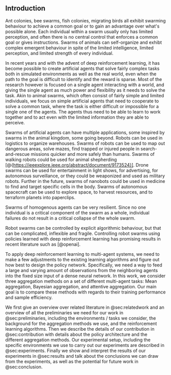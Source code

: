 ## Introduction

Ant colonies, bee swarms, fish colonies, migrating birds all exhibit swarming
behaviour to achieve a common goal or to gain an advantage over what's possible
alone. Each individual within a swarm usually only has limited perception, and
often there is no central control that enforces a common goal or gives
instructions. Swarms of animals can self-organize and exhibt complex emergent
behaviour in spite of the limited intelligence, limited perception, and limited
strength of every individual.

In recent years and with the advent of deep reinforcement learning, it has
become possible to create artificial agents that solve fairly complex tasks both
in simulated environments as well as the real world, even when the path to the
goal is difficult to identify and the reward is sparse. Most of the research
however is focused on a single agent interacting with a world, and giving the
single agent as much power and flexibility as it needs to solve the task. Akin
to animal swarms, which often consist of fairly simple and limited individuals,
we focus on simple artificial agents that need to cooperate to solve a common
task, where the task is either difficult or impossible for a single one of the
agents. The agents thus need to be able to learn to work together and to act
even with the limited information they are able to perceive.

Swarms of artificial agents can have multiple applications, some inspired by
swarms in the animal kingdom, some going beyond. Robots can be used in logistics
to organize warehouses. Swarms of robots can be used to map out dangerous areas,
solve mazes, find trapped or injured people in search-and-rescue missions
quicker and more safely than humans. Swarms of walking robots could be used for
animal shepherding [@{https://ieeexplore.ieee.org/abstract/document/9173524}].
Drone swarms can be used for entertainment in light shows, for advertising, for
autonomous surveillance, or they could be weaponized and used as military
robots. Further in the future, swarms of nanobots could be used in medicine to
find and target specific cells in the body. Swarms of autonomous spacecraft can
be used to explore space, to harvest resources, and to terraform planets into
paperclips.

Swarms of homogenous agents can be very resilient. Since no one individual is a
critical component of the swarm as a whole, individual failures do not result in
a critical collapse of the whole swarm.

Robot swarms can be controlled by explicit algorithmic behaviour, but that can
be complicated, inflexible and fragile. Controlling robot swarms using policies
learned with deep reinforcement learning has promising results in recent
literature such as [@openai].

To apply deep reinforcement learning to multi-agent systems, we need to make a
few adjustments to the existing learning algorithms and figure out how best to
design the policy network. Specifically, we need a way to feed a large and
varying amount of observations from the neighboring agents into the fixed size
input of a dense neural network. In this work, we consider three aggregation
methods on a set of different multi-agent tasks: Mean aggregation, Bayesian
aggregation, and attentive aggregation. Our main goal is to compare these
methods with regards to their training performance and sample efficiency.

We first give an overview over related literature in @sec:relatedwork and an
overview of all the preliminaries we need for our work in @sec:preliminaries,
including the environments / tasks we consider, the background for the
aggregation methods we use, and the reinforcement learning algorithms. Then we
describe the details of our contribution in @sec:contribution with details about
the policy architecture and the different aggregation methods. Our experimental
setup, including the specific environments we use to carry out our experiments
are described in @sec:experiments. Finally we show and interpret the results of
our experiments in @sec:results and talk about the conclusions we can draw from
the experiments, as well as the potential for future work in @sec:conclusion.
